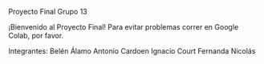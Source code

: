 


Proyecto Final Grupo 13

¡Bienvenido al Proyecto Final! Para evitar problemas correr en Google Colab, por favor.

Integrantes:
Belén Álamo
Antonio Cardoen
Ignacio Court
Fernanda Nicolás


